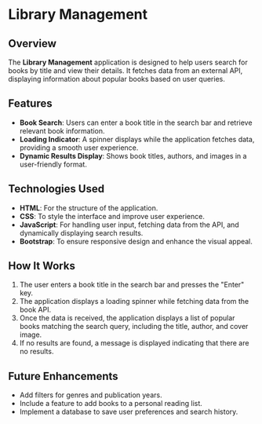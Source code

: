 
# Library Management

## Overview

The **Library Management** application is designed to help users search for books by title and view their details. It fetches data from an external API, displaying information about popular books based on user queries.

## Features

- **Book Search**: Users can enter a book title in the search bar and retrieve relevant book information.
- **Loading Indicator**: A spinner displays while the application fetches data, providing a smooth user experience.
- **Dynamic Results Display**: Shows book titles, authors, and images in a user-friendly format.

## Technologies Used

- **HTML**: For the structure of the application.
- **CSS**: To style the interface and improve user experience.
- **JavaScript**: For handling user input, fetching data from the API, and dynamically displaying search results.
- **Bootstrap**: To ensure responsive design and enhance the visual appeal.

## How It Works

1. The user enters a book title in the search bar and presses the "Enter" key.
2. The application displays a loading spinner while fetching data from the book API.
3. Once the data is received, the application displays a list of popular books matching the search query, including the title, author, and cover image.
4. If no results are found, a message is displayed indicating that there are no results.

## Future Enhancements

- Add filters for genres and publication years.
- Include a feature to add books to a personal reading list.
- Implement a database to save user preferences and search history.